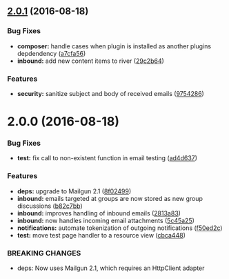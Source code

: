 <a name="2.0.1"></a>
## [2.0.1](https://github.com/arckinteractive/mailgun/compare/2.0.0...v2.0.1) (2016-08-18)


### Bug Fixes

* **composer:** handle cases when plugin is installed as another plugins depdendency ([a7cfa56](https://github.com/arckinteractive/mailgun/commit/a7cfa56))
* **inbound:** add new content items to river ([29c2b64](https://github.com/arckinteractive/mailgun/commit/29c2b64))

### Features

* **security:** sanitize subject and body of received emails ([9754286](https://github.com/arckinteractive/mailgun/commit/9754286))



<a name="2.0.0"></a>
# 2.0.0 (2016-08-18)


### Bug Fixes

* **test:** fix call to non-existent function in email testing ([ad4d637](https://github.com/arckinteractive/mailgun/commit/ad4d637))

### Features

* **deps:** upgrade to Mailgun 2.1 ([8f02499](https://github.com/arckinteractive/mailgun/commit/8f02499))
* **inbound:** emails targeted at groups are now stored as new group discussions ([b82c7bb](https://github.com/arckinteractive/mailgun/commit/b82c7bb))
* **inbound:** improves handling of inbound emails ([2813a83](https://github.com/arckinteractive/mailgun/commit/2813a83))
* **inbound:** now handles incoming email attachments ([5c45a25](https://github.com/arckinteractive/mailgun/commit/5c45a25))
* **notifications:** automate tokenization of outgoing notifications ([f50ed2c](https://github.com/arckinteractive/mailgun/commit/f50ed2c))
* **test:** move test page handler to a resource view ([cbca448](https://github.com/arckinteractive/mailgun/commit/cbca448))


### BREAKING CHANGES

* deps: Now uses Mailgun 2.1, which requires an HttpClient adapter



